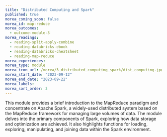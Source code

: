 ```yaml
---
title: "Distributed Computing and Spark"
published: true
morea_coming_soon: false
morea_id: map-reduce
morea_outcomes:
  - outcome-module-3
morea_readings:
  - reading-split-apply-combine
  - reading-databricks-ebook
  - reading-databricks-cheatsheet
  - reading-map-reduce
morea_experiences:
morea_type: module
morea_icon_url: /morea/3_distributed_computing_spark/dist_computing.jpg
morea_start_date: "2023-09-12"
morea_end_date: "2023-09-22"
morea_labels:
morea_sort_order: 3
---
```


This module provides a brief introduction to the MapReduce
paradigm and concentrate on Apache Spark, a widely-used distributed
system based on the MapReduce framework for managing large volumes of
data. The module delves into the primary components of Spark,
exploring how data storage and optimization are achieved. It also
highlights functions for loading, exploring, manipulating, and joining
data within the Spark environment.